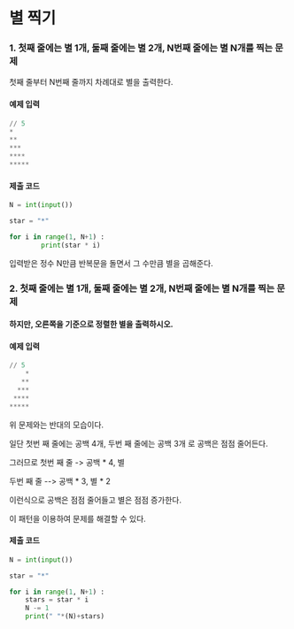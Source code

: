 # 별 찍기

### 1. 첫째 줄에는 별 1개, 둘째 줄에는 별 2개, N번째 줄에는 별 N개를 찍는 문제

첫째 줄부터 N번째 줄까지 차례대로 별을 출력한다.  
  


#### 예제 입력 

```python
// 5
*
**
***
****
*****
```
  

  
#### 제출 코드

```python
N = int(input())

star = "*"

for i in range(1, N+1) :
		print(star * i)
```

입력받은 정수 N만큼 반복문을 돌면서 그 수만큼 별을 곱해준다.  
  


### 2. 첫째 줄에는 별 1개, 둘째 줄에는 별 2개, N번째 줄에는 별 N개를 찍는 문제

#### 하지만, 오른쪽을 기준으로 정렬한 별을 출력하시오.  


  
#### 예제 입력

```python
// 5
    *
   **
  ***
 ****
*****
```
  


위 문제와는 반대의 모습이다.

일단 첫번 째 줄에는 공백 4개, 두번 째 줄에는 공백 3개 로 공백은 점점 줄어든다. 

그러므로 첫번 째 줄 -> 공백 * 4, 별

두번 째 줄 -->              공백 * 3, 별 * 2

이런식으로 공백은 점점 줄어들고 별은 점점 증가한다.

이 패턴을 이용하여 문제를 해결할 수 있다.  



#### 제출 코드

```python
N = int(input())

star = "*"

for i in range(1, N+1) :
    stars = star * i
    N -= 1
    print(" "*(N)+stars)
```
